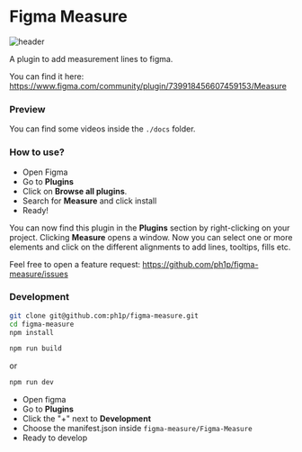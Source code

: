# Figma Measure

![header](https://user-images.githubusercontent.com/15351728/182243653-6be94071-28d5-4709-863d-afb30b2bfe74.png)

A plugin to add measurement lines to figma.

You can find it here: https://www.figma.com/community/plugin/739918456607459153/Measure

### Preview

You can find some videos inside the `./docs` folder.
### How to use?

- Open Figma
- Go to **Plugins**
- Click on **Browse all plugins**.
- Search for **Measure** and click install
- Ready!

You can now find this plugin in the **Plugins** section by right-clicking on your project.
Clicking **Measure** opens a window.
Now you can select one or more elements and click on the different alignments to add lines, tooltips, fills etc.

Feel free to open a feature request: https://github.com/ph1p/figma-measure/issues

### Development

```bash
git clone git@github.com:ph1p/figma-measure.git
cd figma-measure
npm install
```

```bash
npm run build
```

or

```bash
npm run dev
```

- Open figma
- Go to **Plugins**
- Click the "+" next to **Development**
- Choose the manifest.json inside `figma-measure/Figma-Measure`
- Ready to develop
